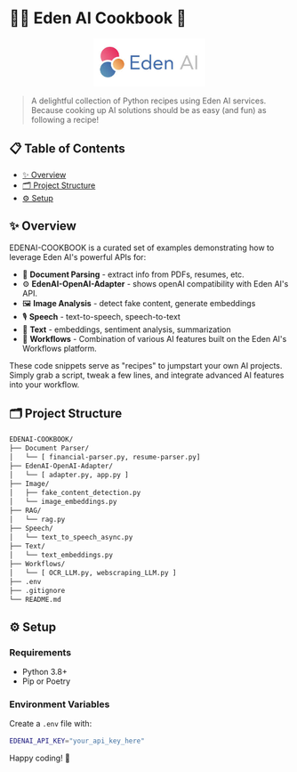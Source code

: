 # 🧑‍🍳 Eden AI Cookbook 🍲

<p align="center">
<img src="assets/logo.jpg" alt="Eden AI Logo" width="200" style="max-width:100%; height:auto;">
</p>

> A delightful collection of Python recipes using Eden AI services. Because cooking up AI solutions should be as easy (and fun) as following a recipe!

## 📋 Table of Contents
- [✨ Overview](#-overview)
- [🗂️ Project Structure](#%EF%B8%8F-project-structure)
- [⚙️ Setup](#%EF%B8%8F-setup)

## ✨ Overview

EDENAI-COOKBOOK is a curated set of examples demonstrating how to leverage Eden AI's powerful APIs for:

- 📄 **Document Parsing** - extract info from PDFs, resumes, etc.
- ⚙️ **EdenAI-OpenAI-Adapter** - shows openAI compatibility with Eden AI's API.
- 🖼️ **Image Analysis** - detect fake content, generate embeddings
- 🎙️ **Speech** - text-to-speech, speech-to-text
- 📝 **Text** - embeddings, sentiment analysis, summarization
- 🧩 **Workflows** - Combination of various AI features built on the Eden AI's Workflows platform.

These code snippets serve as "recipes" to jumpstart your own AI projects. Simply grab a script, tweak a few lines, and integrate advanced AI features into your workflow.

## 🗂️ Project Structure

```
EDENAI-COOKBOOK/
├── Document Parser/
│   └── [ financial-parser.py, resume-parser.py]
├── EdenAI-OpenAI-Adapter/
│   └── [ adapter.py, app.py ]
├── Image/
│   ├── fake_content_detection.py
│   └── image_embeddings.py
├── RAG/
│   └── rag.py
├── Speech/
│   └── text_to_speech_async.py
├── Text/
│   └── text_embeddings.py
├── Workflows/
│   └── [ OCR_LLM.py, webscraping_LLM.py ]
├── .env
├── .gitignore
└── README.md
```

## ⚙️ Setup

### Requirements
- Python 3.8+
- Pip or Poetry

### Environment Variables
Create a `.env` file with:
```bash
EDENAI_API_KEY="your_api_key_here"
```

Happy coding! 🎉
